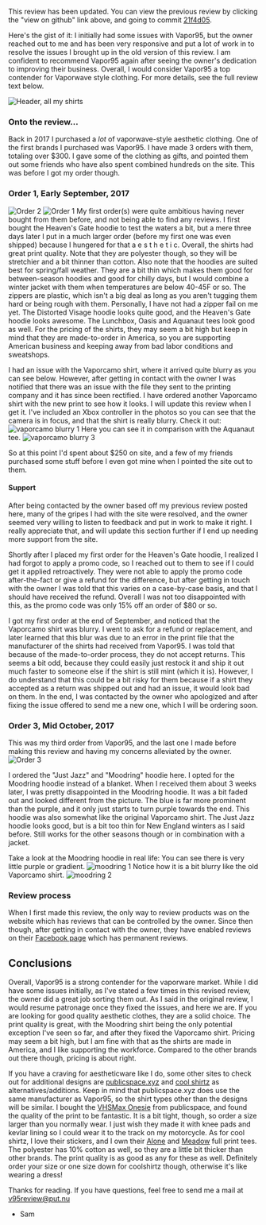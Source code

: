 This review has been updated. You can view the previous review by clicking the "view on github" link above, and going to commit [21f4d05](https://github.com/SamCyanide/vapor95/tree/21f4d05a06c3ada937252596a0c9126f13f2d16e).

Here's the gist of it: I initially had some issues with Vapor95, but the owner reached out to me and has been very responsive and put a lot of work in to resolve the issues I brought up in the old version of this review. I am confident to recommend Vapor95 again after seeing the owner's dedication to improving their business. Overall, I would consider Vapor95 a top contender for Vaporwave style clothing. For more details, see the full review text below.

![Header, all my shirts](20180329_202227.jpg)

### Onto the review...

Back in 2017 I purchased a _lot_ of vaporwave-style aesthetic clothing. One of the first brands I purchased was Vapor95. I have made 3 orders with them, totaling over $300. I gave some of the clothing as gifts, and pointed them out some friends who have also spent combined hundreds on the site. This was before I got my order though. 

### Order 1, Early September, 2017
![Order 2](order-2.png)
![Order 1](order-1.png)
My first order(s) were quite ambitious having never bought from them before, and not being able to find any reviews. I first bought the Heaven's Gate hoodie to test the waters a bit, but a mere three days later I put in a much larger order (before my first one was even shipped) because I hungered for that a e s t h e t i c. Overall, the shirts had great print quality. Note that they are polyester though, so they will be stretchier and a bit thinner than cotton. Also note that the hoodies are suited best for spring/fall weather. They are a bit thin which makes them good for between-season hoodies and good for chilly days, but I would combine a winter jacket with them when temperatures are below 40-45F or so. The zippers are plastic, which isn't a big deal as long as you aren't tugging them hard or being rough with them. Personally, I have not had a zipper fail on me yet. The Distorted Visage hoodie looks quite good, and the Heaven's Gate hoodie looks awesome. The Lunchbox, Oasis and Aquanaut tees look good as well. For the pricing of the shirts, they may seem a bit high but keep in mind that they are made-to-order in America, so you are supporting American business and keeping away from bad labor conditions and sweatshops. 

I had an issue with the Vaporcamo shirt, where it arrived quite blurry as you can see below. However, after getting in contact with the owner I was notified that there was an issue with the file they sent to the printing company and it has since been rectified. I have ordered another Vaporcamo shirt with the new print to see how it looks. I will update this review when I get it.
I've included an Xbox controller in the photos so you can see that the camera is in focus, and that the shirt is really blurry.
Check it out:
![vaporcamo blurry 1](20180329_202040.jpg)
Here you can see it in comparison with the Aquanaut tee.
![vaporcamo blurry 3](20180329_202054.jpg)


So at this point I'd spent about $250 on site, and a few of my friends purchased some stuff before I even got mine when I pointed the site out to them.

#### Support
After being contacted by the owner based off my previous review posted here, many of the gripes I had with the site were resolved, and the owner seemed very willing to listen to feedback and put in work to make it right. I really appreciate that, and will update this section further if I end up needing more support from the site.

Shortly after I placed my first order for the Heaven's Gate hoodie, I realized I had forgot to apply a promo code, so I reached out to them to see if I could get it applied retroactively. They were not able to apply the promo code after-the-fact or give a refund for the difference, but after getting in touch with the owner I was told that this varies on a case-by-case basis, and that I should have received the refund. Overall I was not too disappointed with this, as the promo code was only 15% off an order of $80 or so.


I got my first order at the end of September, and noticed that the Vaporcamo shirt was blurry. I went to ask for a refund or replacement, and later learned that this blur was due to an error in the print file that the manufacturer of the shirts had received from Vapor95.  I was told that because of the made-to-order process, they do not accept returns. This seems a bit odd, because they could easily just restock it and ship it out much faster to someone else if the shirt is still mint (which it is). However, I do understand that this could be a bit risky for them because if a shirt they accepted as a return was shipped out and had an issue, it would look bad on them. In the end, I was contacted by the owner who apologized and after fixing the issue offered to send me a new one, which I will be ordering soon.


### Order 3, Mid October, 2017
This was my third order from Vapor95, and the last one I made before making this review and having my concerns alleviated by the owner. 
![Order 3](order-3.png)

I ordered the "Just Jazz" and "Moodring" hoodie here. I opted for the Moodring hoodie instead of a blanket. When I received them about 3 weeks later, I was pretty disappointed in the Moodring hoodie. It was a bit faded out and looked different from the picture. The blue is far more prominent than the purple, and it only just starts to turn purple towards the end. This hoodie was also somewhat like the original Vaporcamo shirt. The Just Jazz hoodie looks good, but is a bit too thin for New England winters as I said before. Still works for the other seasons though or in combination with a jacket.

Take a look at the Moodring hoodie in real life:
You can see there is very little purple or gradient.
![moodring 1](20180329_201801.jpg)
Notice how it is a bit blurry like the old Vaporcamo shirt.
![moodring 2](20180329_201841.jpg)

### Review process
When I first made this review, the only way to review products was on the website which has reviews that can be controlled by the owner. Since then though, after getting in contact with the owner, they have enabled reviews on their [Facebook page](http://facebook.com/vapor95store) which has permanent reviews.


## Conclusions
Overall, Vapor95 is a strong contender for the vaporware market. While I did have some issues initially, as I've stated a few times in this revised review, the owner did a great job sorting them out. As I said in the original review, I would resume patronage once they fixed the issues, and here we are. If you are looking for good quality aesthetic clothes, they are a solid choice. The print quality is great, with the Moodring shirt being the only potential exception I've seen so far, and after they fixed the Vaporcamo shirt. Pricing may seem a bit high, but I am fine with that as the shirts are made in America, and I like supporting the workforce. Compared to the other brands out there though, pricing is about right.

If you have a craving for aestheticware like I do, some other sites to check out for additional designs are [publicspace.xyz](https://www.publicspace.xyz/) and [cool shirtz](https://shirtz.cool/) as alternatives/additions. Keep in mind that publicspace.xyz does use the same manufacturer as Vapor95, so the shirt types other than the designs will be similar. I bought the [VHSMax Onesie](https://www.publicspace.xyz/collections/onesies/products/onesie-limited-release-1-of-101) from publicspace, and found the quality of the print to be fantastic. It is a bit tight, though, so order a size larger than you normally wear. I just wish they made it with knee pads and kevlar lining so I could wear it to the track on my motorcycle. As for cool shirtz, I love their stickers, and I own their [Alone](https://shirtz.cool/collections/frontpage/products/the-alone-tee?variant=36455483274) and [Meadow](https://shirtz.cool/collections/frontpage/products/the-meadow-tee?variant=36621467210) full print tees. The polyester has 10% cotton as well, so they are a little bit thicker than other brands. The print quality is as good as any for these as well. Definitely order your size or one size down for coolshirtz though, otherwise it's like wearing a dress!



Thanks for reading. If you have questions, feel free to send me a mail at v95review@put.nu
- Sam
